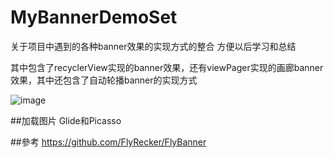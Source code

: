 # MyBannerDemoSet

关于项目中遇到的各种banner效果的实现方式的整合
方便以后学习和总结

其中包含了recyclerView实现的banner效果，还有viewPager实现的画廊banner效果，其中还包含了自动轮播banner的实现方式

<!--![screen](https://github.com/zongkaili/RecyclerviewBanner-master/blob/master/screenshots/device-2016-12-06-223440.png,width=300)-->
<!--![screen](https://github.com/zongkaili/RecyclerviewBanner-master/blob/master/screenshots/device-2016-12-06-223604.png)-->
<!--![screen](https://github.com/zongkaili/RecyclerviewBanner-master/blob/master/screenshots/device-2016-12-06-223630.png)-->
![image](https://github.com/zongkaili/BannerSet/blob/master/screenshots/bannerset_gif.gif)


##加载图片
Glide和Picasso

##參考
https://github.com/FlyRecker/FlyBanner

